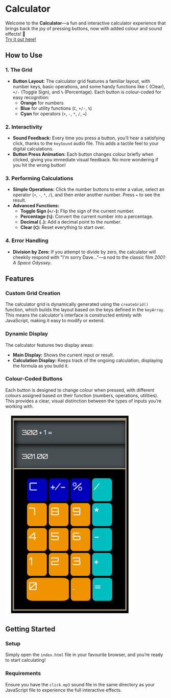 # Calculator

Welcome to the **Calculator**—a fun and interactive calculator experience that brings back the joy of pressing buttons, now with added colour and sound effects! 🎉  
[Try it out here!](https://opuslearning.github.io/Calculator/)

## How to Use

### 1. The Grid
- **Button Layout:** The calculator grid features a familiar layout, with number keys, basic operations, and some handy functions like `C` (Clear), `+/-` (Toggle Sign), and `%` (Percentage). Each button is colour-coded for easy recognition:
  - **Orange** for numbers
  - **Blue** for utility functions (`C`, `+/-`, `%`)
  - **Cyan** for operators (`+`, `-`, `*`, `/`, `=`)

### 2. Interactivity
- **Sound Feedback:** Every time you press a button, you’ll hear a satisfying click, thanks to the `keySound` audio file. This adds a tactile feel to your digital calculations.
- **Button Press Animation:** Each button changes colour briefly when clicked, giving you immediate visual feedback. No more wondering if you hit the wrong button!

### 3. Performing Calculations
- **Simple Operations:** Click the number buttons to enter a value, select an operator (`+`, `-`, `*`, `/`), and then enter another number. Press `=` to see the result.
- **Advanced Functions:**
  - **Toggle Sign (`+/-`):** Flip the sign of the current number.
  - **Percentage (`%`):** Convert the current number into a percentage.
  - **Decimal (`.`):** Add a decimal point to the number.
  - **Clear (`C`):** Reset everything to start over.

### 4. Error Handling
- **Division by Zero:** If you attempt to divide by zero, the calculator will cheekily respond with "I'm sorry Dave..."—a nod to the classic film *2001: A Space Odyssey*.

## Features

### Custom Grid Creation
The calculator grid is dynamically generated using the `createGrid()` function, which builds the layout based on the keys defined in the `keyArray`. This means the calculator's interface is constructed entirely with JavaScript, making it easy to modify or extend.

### Dynamic Display
The calculator features two display areas:
- **Main Display:** Shows the current input or result.
- **Calculation Display:** Keeps track of the ongoing calculation, displaying the formula as you build it.

### Colour-Coded Buttons
Each button is designed to change colour when pressed, with different colours assigned based on their function (numbers, operations, utilities). This provides a clear, visual distinction between the types of inputs you’re working with.

![Calculator Grid Screenshot](./calc.png)

## Getting Started

### Setup
Simply open the `index.html` file in your favourite browser, and you’re ready to start calculating!

### Requirements
Ensure you have the `click.mp3` sound file in the same directory as your JavaScript file to experience the full interactive effects.







